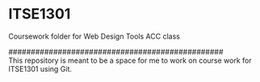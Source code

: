 # ITSE1301
Coursework folder for Web Design Tools ACC class

################################################<br>
This repository is meant to be a space for me to work on course work for ITSE1301 using Git.
